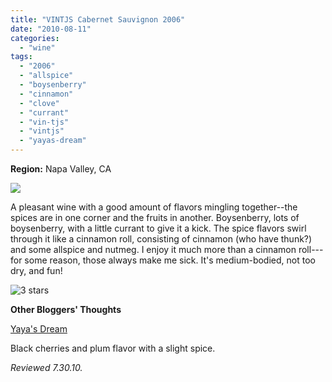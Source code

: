 ```yaml
---
title: "VINTJS Cabernet Sauvignon 2006"
date: "2010-08-11"
categories:
  - "wine"
tags:
  - "2006"
  - "allspice"
  - "boysenberry"
  - "cinnamon"
  - "clove"
  - "currant"
  - "vin-tjs"
  - "vintjs"
  - "yayas-dream"
---
```


**Region:** Napa Valley, CA

![](https://thegourmez-wpmedia.s3.amazonaws.com/2024/07/vintjscabsav.jpg)

A pleasant wine with a good amount of flavors mingling together--the spices are in one corner and the fruits in another. Boysenberry, lots of boysenberry, with a little currant to give it a kick. The spice flavors swirl through it like a cinnamon roll, consisting of cinnamon (who have thunk?) and some allspice and nutmeg. I enjoy it much more than a cinnamon roll---for some reason, those always make me sick. It's medium-bodied, not too dry, and fun!




<div class="caption">

![3 stars](http://s3.amazonaws.com/thegourmez-wpmedia/2009/02/rating_avocado1.gif "rating_avocado1")</div>

**Other Bloggers' Thoughts**

[Yaya's Dream](http://yayasdream.blogspot.com/2009/11/thanksgiving-wines.html)

Black cherries and plum flavor with a slight spice.

_Reviewed 7.30.10._
